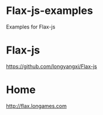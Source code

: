 Flax-js-examples
================
Examples for Flax-js

Flax-js
=======
https://github.com/longyangxi/Flax-js

Home
====
http://flax.longames.com
